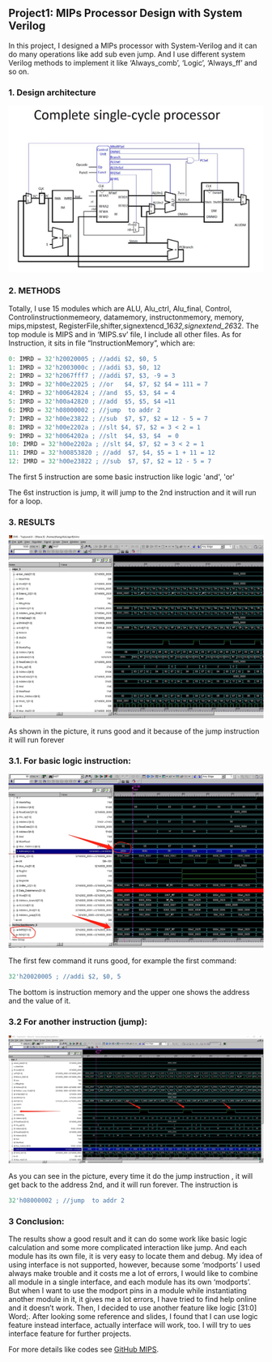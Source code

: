 ## Project1: MIPs Processor Design with System Verilog

In this project, I designed a MIPs processor with System-Verilog and it can do many operations like add sub even jump. And I use different system Verilog methods to implement it like ‘Always_comb’, ‘Logic’, ‘Always_ff’ and so on. 

### 1. Design architecture
<img src="images/p1t1.jpg?raw=true"/>



### 2.	METHODS

Totally, I use 15 modules which are ALU, Alu_ctrl, Alu_final, Control, Controlinstructionmemeory, datamemory, instructonmemory, memory, mips,mipstest, RegisterFile,shifter,signextencd_16*32,signextend_26*32. The top module is MIPS and in ‘MIPS.sv’ file, I include all other files.
As for Instruction, it sits in file “InstructionMemory”, which are:


```javascript
0: IMRD = 32'h20020005 ; //addi $2, $0, 5
1: IMRD = 32'h2003000c ; //addi $3, $0, 12
2: IMRD = 32'h2067fff7 ; //addi $7, $3, -9 = 3
3: IMRD = 32'h00e22025 ; //or   $4, $7, $2 $4 = 111 = 7
4: IMRD = 32'h00642824 ; //and  $5, $3, $4 = 4
5: IMRD = 32'h00a42820 ; //add  $5, $5, $4 =11
6: IMRD = 32'h08000002 ; //jump  to addr 2
7: IMRD = 32'h00e23822 ; //sub  $7, $7, $2 = 12 - 5 = 7
8: IMRD = 32'h00e2202a ; //slt $4, $7, $2 = 3 < 2 = 1
9: IMRD = 32'h0064202a ; //slt  $4, $3, $4  = 0
10: IMRD = 32'h00e2202a ; //slt $4, $7, $2 = 3 < 2 = 1
11: IMRD = 32'h00853820 ; //add  $7, $4, $5 = 1 + 11 = 12
12: IMRD = 32'h00e23822 ; //sub  $7, $7, $2 = 12 - 5 = 7
```
The first 5 instruction are some basic instruction like logic 'and', 'or'

The 6st instruction is jump, it will jump to the 2nd instruction and it will run for a loop.

### 3. RESULTS

<img src="images/p1t2.jpg?raw=true"/>


As shown in the picture, it runs good and it because of the jump instruction it will run forever

### 3.1. For basic logic instruction:
<img src="images/p1t3.jpg?raw=true"/>


The first few command it runs good, for example the first command:

```javascript
32'h20020005 ; //addi $2, $0, 5
```

The  bottom is instruction memory and the upper one shows the address and the value of  it.

### 3.2 For another instruction (jump):
<img src="images/p1t4.jpg?raw=true"/>

As you can see in the picture, every time it do the jump instruction , it will get back to the address 2nd, and it will run forever. The instruction is 

```javascript
32'h08000002 ; //jump  to addr 2
```

### 3 Conclusion:
The results show a good result and it can do some work like basic logic calculation and some more complicated interaction like jump. And each module has its own file, it is very easy to locate them and debug.
My idea of using interface is not supported, however, because some ‘modports’ I used always make trouble and it costs me a lot of errors, I would like to combine all module in a single interface, and each module has its own ‘modports’. But when I want to use the modport pins in a module while instantiating another module in it, it gives me a lot errors, I have tried to find help online and it doesn’t work. Then, I decided to use another feature like logic [31:0] Word;. After looking some reference and slides, I found that I can use logic feature instead interface, actually interface will work, too. I will try to ues interface feature for further projects.

For more details like codes see [GitHub MIPS](https://github.com/zhangxinqiao-ch/MIPS_Projcet).
